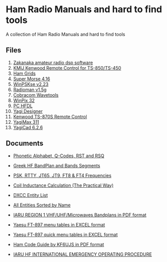 # Ham Radio Manuals and hard to find tools
A collection of Ham Radio Manuals and hard to find tools

## Files ##

1) [Zakanaka amateur radio dsp software](zaka124.zip)
2) [KMIJ Kenwood Remote Control for TS-850/TS-450](kmij3_11.zip)
3) [Ham Grids](hgrids05.zip)
4) [Super Morse 4.16](sm416.zip)
5) [WinPSKse v2.23](winpskse223.zip)
6) [Radioman v1.5g](Rmx.exe)
7) [Cobracom Wavetools](wavetools.zip)
8) [WinPix 32](WinPix32Self.zip)
9) [PC HFDL](pchfdl101.zip)
10) [Yagi Designer](ydv21.zip)
11) [Kenwood TS-870S Remote Control](TS870S.zip)
12) [YagiMax 311](yagim311.zip)
13) [YagiCad 6.2.6](YC626Setup.exe)

## Documents ##

* [Phonetic Alphabet, Q-Codes, RST and RSQ](phonetic.txt)

* [Greek HF BandPlan and Bands Segments](hffreq.txt)

* [PSK, RTTY, JT65, JT9, FT8 & FT4 Frequencies](psk31.txt)

* [Coil Inductance Calculation (The Practical Way)](coilcalc.xls)

* [DXCC Entity List](dxcc.txt)

* [All Entities Sorted by Name](dxccen.txt)

* [IARU REGION 1 VHF/UHF/Microwaves Bandplans in PDF format](VHF%20BandPlan%202017%20PRACTICAL%20INFORMATION%20FOR%20ALL%20USERS.pdf)

* [Yaesu FT-897 menu tables in EXCEL format]()

* [Yaesu FT-897 quick menu tables in EXCEL format]()

* [Ham Code Guide by KF6UJS in PDF format]()

* [IARU HF INTERNATIONAL EMERGENCY OPERATING PROCEDURE]()
